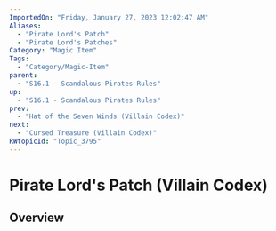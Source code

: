 ```yaml
---
ImportedOn: "Friday, January 27, 2023 12:02:47 AM"
Aliases:
  - "Pirate Lord's Patch"
  - "Pirate Lord's Patches"
Category: "Magic Item"
Tags:
  - "Category/Magic-Item"
parent:
  - "S16.1 - Scandalous Pirates Rules"
up:
  - "S16.1 - Scandalous Pirates Rules"
prev:
  - "Hat of the Seven Winds (Villain Codex)"
next:
  - "Cursed Treasure (Villain Codex)"
RWtopicId: "Topic_3795"
---
```

# Pirate Lord's Patch (Villain Codex)
## Overview
